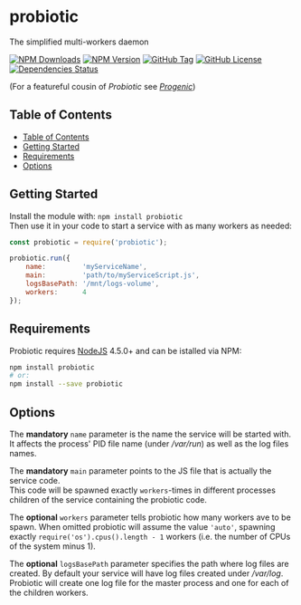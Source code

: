 # probiotic

The simplified multi-workers daemon

[![NPM Downloads][npmdt-image]][npmdt-url]
[![NPM Version][npmv-image]][npmv-url]
[![GitHub Tag][ghtag-image]][ghtag-url]
[![GitHub License][ghlic-image]][ghlic-url]
[![Dependencies Status][david-image]][david-url]

(For a featureful cousin of _Probiotic_ see [_Progenic_](https://github.com/NicolaOrritos/progenic))


## Table of Contents

- [Table of Contents](#table-of-contents)
- [Getting Started](#getting-started)
- [Requirements](#requirements)
- [Options](#options)


## Getting Started

Install the module with: `npm install probiotic`  
Then use it in your code to start a service with as many workers as needed:

```js
const probiotic = require('probiotic');

probiotic.run({
    name:         'myServiceName',
    main:         'path/to/myServiceScript.js',
    logsBasePath: '/mnt/logs-volume',
    workers:      4
});
```

## Requirements

Probiotic requires [NodeJS](https://nodejs.org/) 4.5.0+ and can be istalled via NPM:
```Bash
npm install probiotic
# or:
npm install --save probiotic
```


## Options

The **mandatory** `name` parameter is the name the service will be started with.
It affects the process' PID file name (under _/var/run_) as well as the log files names.

The **mandatory** `main` parameter points to the JS file that is actually the service code.  
This code will be spawned exactly `workers`-times in different processes children of the service containing the probiotic code.

The **optional** `workers` parameter tells probiotic how many workers ave to be spawn.
When omitted probiotic will assume the value `'auto'`, spawning exactly `require('os').cpus().length - 1` workers (i.e. the number of CPUs of the system minus 1).

The **optional** `logsBasePath` parameter specifies the path where log files are created.
By default your service will have log files created under _/var/log_.  
Probiotic will create one log file for the master process and one for each of the children workers.



[npmdt-image]: https://img.shields.io/npm/dt/probiotic.svg  "NPM Downloads"
[npmdt-url]: https://www.npmjs.com/package/probiotic
[npmv-image]: https://img.shields.io/npm/v/probiotic.svg  "NPM Version"
[npmv-url]: https://www.npmjs.com/package/probiotic
[ghtag-image]: https://img.shields.io/github/tag/NicolaOrritos/probiotic.svg  "GitHub Tag"
[ghtag-url]: https://github.com/NicolaOrritos/probiotic/releases
[ghlic-image]: https://img.shields.io/github/license/NicolaOrritos/probiotic.svg  "GitHub License"
[ghlic-url]: https://github.com/NicolaOrritos/probiotic/releases
[david-image]: https://img.shields.io/david/NicolaOrritos/probiotic.svg  "David-dm.org Dependencies Check"
[david-url]: https://david-dm.org/NicolaOrritos/probiotic
